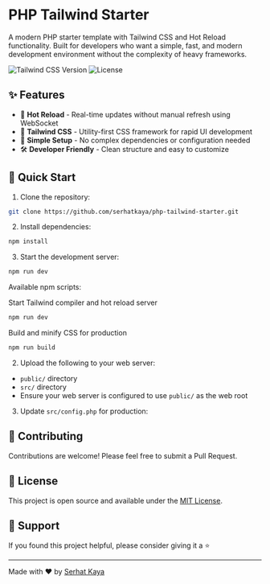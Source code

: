 # PHP Tailwind Starter

A modern PHP starter template with Tailwind CSS and Hot Reload functionality. Built for developers who want a simple, fast, and modern development environment without the complexity of heavy frameworks.

![Tailwind CSS Version](https://img.shields.io/badge/Tailwind%20CSS-3.4-blue)
![License](https://img.shields.io/badge/license-MIT-green)

## ✨ Features

- 🔄 **Hot Reload** - Real-time updates without manual refresh using WebSocket
- 🎨 **Tailwind CSS** - Utility-first CSS framework for rapid UI development
- 🚀 **Simple Setup** - No complex dependencies or configuration needed
- 🛠 **Developer Friendly** - Clean structure and easy to customize

## 🚀 Quick Start

1. Clone the repository:

```bash
git clone https://github.com/serhatkaya/php-tailwind-starter.git
```

2. Install dependencies:

```bash
npm install
```

3. Start the development server:

```bash
npm run dev
```

Available npm scripts:

Start Tailwind compiler and hot reload server

```bash
npm run dev
```

Build and minify CSS for production

```bash
npm run build
```

2. Upload the following to your web server:

- `public/` directory
- `src/` directory
- Ensure your web server is configured to use `public/` as the web root

3. Update `src/config.php` for production:

## 📝 Contributing

Contributions are welcome! Please feel free to submit a Pull Request.

## 📄 License

This project is open source and available under the [MIT License](LICENSE).

## 🤝 Support

If you found this project helpful, please consider giving it a ⭐️

---

Made with ❤️ by [Serhat Kaya](https://github.com/serhatkaya)
